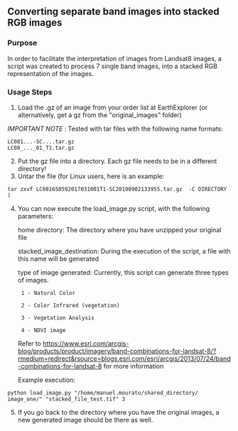 ## Converting separate band images into stacked RGB images #####

### Purpose

In order to facilitate the interpretation of images from Landsat8 images, a script was created
to process 7 single band images, into a stacked RGB representation of the images.

### Usage Steps

1) Load the .gz of an image from your order list at EarthExplorer (or alternatively, get a gz 
from the "original_images" folder)

*IMPORTANT NOTE* : Tested with tar files with the following name formats:

```
LC081...-SC....tar.gz
LC08_..._01_T1.tar.gz
```

2) Put the gz file into a directory. Each gz file needs to be in a different directory!
3) Untar the file (for Linux users, here is an example: 
```
tar zxvf LC081650592017031001T1-SC20190902133955.tar.gz  -C DIRECTORY )
```
4) You can now execute the load_image.py script, with the following parameters:

	home directory: The directory where you have unzipped your original file

	stacked_image_destination: During the execution of the script, a file with this name will be generated

	type of image generated: Currently, this script can generate three types of images.
	
		1 - Natural Color
	
		2 - Color Infrared (vegetation)

		3 - Vegetation Analysis

		4 - NDVI image

	Refer to 
	https://www.esri.com/arcgis-blog/products/product/imagery/band-combinations-for-landsat-8/?rmedium=redirect&rsource=blogs.esri.com/esri/arcgis/2013/07/24/band-combinations-for-landsat-8
	for more information

	Example execution:  
```
python load_image.py "/home/manuel.mourato/shared_directory/
image_one/" "stacked_file_test.tif" 3
```
5) If you go back to the directory where you have the original images, a new generated image should be there as well.

